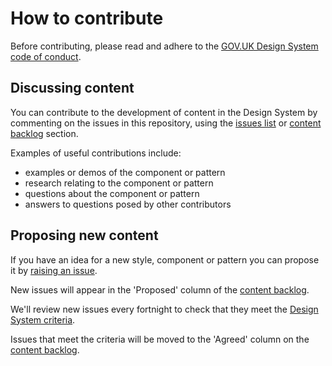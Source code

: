 # How to contribute

Before contributing, please read and adhere to the [GOV.UK Design System code of conduct](CODE_OF_CONDUCT.md).


## Discussing content

You can contribute to the development of content in the Design System by commenting on the issues in this repository, using the [issues list](https://github.com/alphagov/govuk-design-system-backlog/issues) or [content backlog](https://github.com/alphagov/govuk-design-system-backlog/projects/3) section.

Examples of useful contributions include:

- examples or demos of the component or pattern
- research relating to the component or pattern
- questions about the component or pattern
- answers to questions posed by other contributors


## Proposing new content

If you have an idea for a new style, component or pattern you can propose it by [raising an issue](https://github.com/alphagov/govuk-design-system-backlog/issues/new).

New issues will appear in the 'Proposed' column of the [content backlog](https://github.com/alphagov/govuk-design-system-backlog/projects/3).

We'll review new issues every fortnight to check that they meet the [Design System criteria](CRITERIA.md).

Issues that meet the criteria will be moved to the 'Agreed' column on the [content backlog](https://github.com/alphagov/govuk-design-system-backlog/projects/3).


